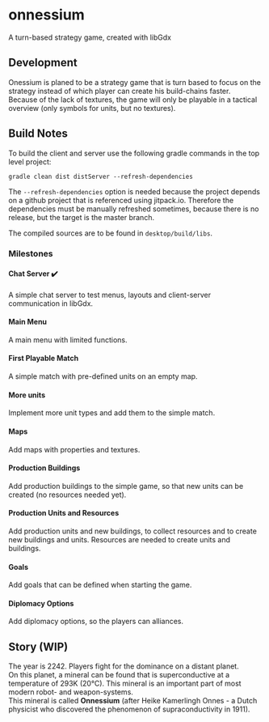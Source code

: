 # onnessium
A turn-based strategy game, created with libGdx

## Development
Onessium is planed to be a strategy game that is turn based to focus on the strategy instead of which player can create his build-chains faster.  
Because of the lack of textures, the game will only be playable in a tactical overview (only symbols for units, but no textures).

## Build Notes

To build the client and server use the following gradle commands in the top level project:
```
gradle clean dist distServer --refresh-dependencies
```
The `--refresh-dependencies` option is needed because the project depends on a github project that is referenced using jitpack.io. Therefore the dependencies must be manually refreshed sometimes, because there is no release, but the target is the master branch.

The compiled sources are to be found in `desktop/build/libs`.

### Milestones

#### Chat Server :heavy_check_mark:
A simple chat server to test menus, layouts and client-server communication in libGdx.

#### Main Menu
A main menu with limited functions.

#### First Playable Match
A simple match with pre-defined units on an empty map.

#### More units
Implement more unit types and add them to the simple match.

#### Maps
Add maps with properties and textures.

#### Production Buildings
Add production buildings to the simple game, so that new units can be created (no resources needed yet).

#### Production Units and Resources
Add production units and new buildings, to collect resources and to create new buildings and units. Resources are needed to create units and buildings.

#### Goals
Add goals that can be defined when starting the game.

#### Diplomacy Options
Add diplomacy options, so the players can alliances.

## Story (WIP)
The year is 2242. Players fight for the dominance on a distant planet.  
On this planet, a mineral can be found that is superconductive at a temperature of 293K (20°C). This mineral is an important part of most modern robot- and weapon-systems.  
This mineral is called **Onnessium** (after Heike Kamerlingh Onnes - a Dutch physicist who discovered the phenomenon of supraconductivity in 1911).